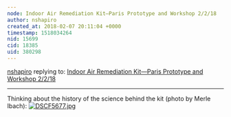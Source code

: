 ```yaml
---
node: Indoor Air Remediation Kit—Paris Prototype and Workshop 2/2/18
author: nshapiro
created_at: 2018-02-07 20:11:04 +0000
timestamp: 1518034264
nid: 15699
cid: 18385
uid: 380298
---
```




[nshapiro](../profile/nshapiro) replying to: [Indoor Air Remediation Kit—Paris Prototype and Workshop 2/2/18](../notes/nshapiro/02-07-2018/indoor-air-remediation-kit-paris-prototype-and-workshop-2-2-18)

----
Thinking about the history of the science behind the kit (photo by Merle Ibach): 
[![DSCF5677.jpg](https://publiclab.org/system/images/photos/000/023/494/large/DSCF5677.jpg)](https://publiclab.org/system/images/photos/000/023/494/original/DSCF5677.jpg)


